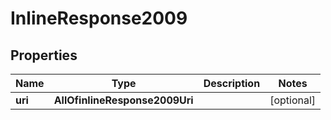 # InlineResponse2009

## Properties
Name | Type | Description | Notes
------------ | ------------- | ------------- | -------------
**uri** | **AllOfinlineResponse2009Uri** |  |  [optional]
